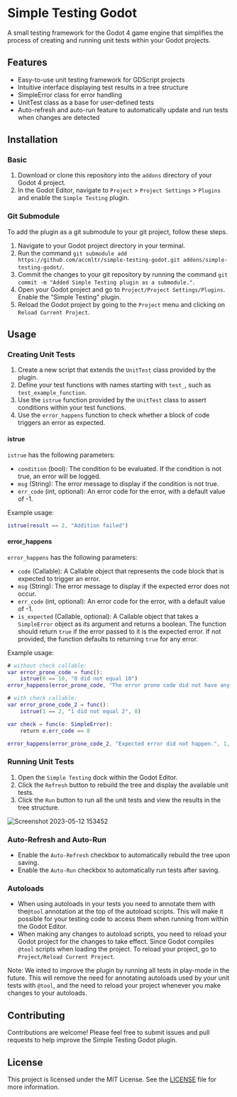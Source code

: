 # Simple Testing Godot

A small testing framework for the Godot 4 game engine that simplifies the process of creating and running unit tests within your Godot projects.

## Features

- Easy-to-use unit testing framework for GDScript projects
- Intuitive interface displaying test results in a tree structure
- SimpleError class for error handling
- UnitTest class as a base for user-defined tests
- Auto-refresh and auto-run feature to automatically update and run tests when changes are detected

## Installation

### Basic

1. Download or clone this repository into the `addons` directory of your Godot 4 project.
2. In the Godot Editor, navigate to `Project` > `Project Settings` > `Plugins` and enable the `Simple Testing` plugin.

### Git Submodule

To add the plugin as a git submodule to your git project, follow these steps.
1. Navigate to your Godot project directory in your terminal.
2. Run the command `git submodule add https://github.com/accmltr/simple-testing-godot.git addons/simple-testing-godot/`.
3. Commit the changes to your git repository by running the command `git commit -m "Added Simple Testing plugin as a submodule."`.
4. Open your Godot project and go to `Project/Project Settings/Plugins`. Enable the "Simple Testing" plugin.
5. Reload the Godot project by going to the `Project` menu and clicking on `Reload Current Project`.

## Usage

### Creating Unit Tests

1. Create a new script that extends the `UnitTest` class provided by the plugin.
2. Define your test functions with names starting with `test_`, such as `test_example_function`.
3. Use the `istrue` function provided by the `UnitTest` class to assert conditions within your test functions.
4. Use the `error_happens` function to check whether a block of code triggers an error as expected.

#### istrue

`istrue` has the following parameters:

- `condition` (bool): The condition to be evaluated. If the condition is not true, an error will be logged.
- `msg` (String): The error message to display if the condition is not true.
- `err_code` (int, optional): An error code for the error, with a default value of -1.

Example usage:

```gd
istrue(result == 2, "Addition failed")
```

#### error_happens

`error_happens` has the following parameters:

- `code` (Callable): A Callable object that represents the code block that is expected to trigger an error.
- `msg` (String): The error message to display if the expected error does not occur.
- `err_code` (int, optional): An error code for the error, with a default value of -1.
- `is_expected` (Callable, optional): A Callable object that takes a `SimpleError` object as its argument and returns a boolean. The function should return `true` if the error passed to it is the expected error. If not provided, the function defaults to returning `true` for any error.

Example usage:

```gd
# without check callable:
var error_prone_code = func():
    istrue(0 == 10, "0 did not equal 10")
error_happens(error_prone_code, "The error prone code did not have any errors")

# with check callable:
var error_prone_code_2 = func():
    istrue(1 == 2, "1 did not equal 2", 8)

var check = func(e: SimpleError):
    return e.err_code == 8

error_happens(error_prone_code_2, "Expected error did not happen.", 1, check)
```

### Running Unit Tests

1. Open the `Simple Testing` dock within the Godot Editor.
2. Click the `Refresh` button to rebuild the tree and display the available unit tests.
3. Click the `Run` button to run all the unit tests and view the results in the tree structure.

![Screenshot 2023-05-12 153452](https://github.com/accmltr/simple-testing-godot/assets/19354678/ac80f5f8-443d-4535-8dc1-b41f226cac5d)

### Auto-Refresh and Auto-Run

- Enable the `Auto-Refresh` checkbox to automatically rebuild the tree upon saving.
- Enable the `Auto-Run` checkbox to automatically run tests after saving.

### Autoloads

- When using autoloads in your tests you need to annotate them with the`@tool` annotation at the top of the autoload scripts. This will make it possible for your testing code to access them when running from within the Godot Editor.
- When making any changes to autoload scripts, you need to reload your Godot project for the changes to take effect. Since Godot compiles `@tool` scripts when loading the project. To reload your project, go to `Project/Reload Current Project`.

Note: We inted to improve the plugin by running all tests in play-mode in the future. This will remove the need for annotating autoloads used by your unit tests with `@tool`, and the need to reload your project whenever you make changes to your autoloads.

## Contributing

Contributions are welcome! Please feel free to submit issues and pull requests to help improve the Simple Testing Godot plugin.

## License

This project is licensed under the MIT License. See the [LICENSE](LICENSE) file for more information.
